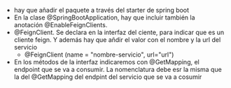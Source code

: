 * hay que añadir el paquete a través del starter de spring boot
* En la clase @SpringBootApplication, hay que incluir también la anotación @EnableFeignClients.
* @FeignClient. Se declara en la interfaz del ciente, para indicar que es un cliente feign. Y además hay que añdir el valor con el nombre y la url del servicio
  * @FeignClient (name = "nombre-servicio", url="url")
* En los métodos de la interfaz indicaremos con @GetMapping, el endpoint que se va a consumir. La nomenclatura debe esr la misma que la del @GetMapping del endpint del servicio que se va a cosumir